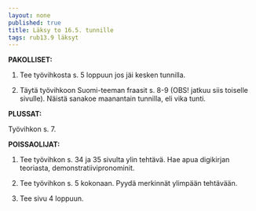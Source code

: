 ```yaml
---
layout: none
published: true
title: Läksy to 16.5. tunnille
tags: rub13.9 läksyt
---
```

**PAKOLLISET:**

1. Tee työvihkosta s. 5 loppuun jos jäi kesken tunnilla.

2. Täytä työvihkoon Suomi-teeman fraasit s. 8-9 (OBS! jatkuu siis toiselle sivulle). Näistä sanakoe maanantain tunnilla, eli vika tunti.

**PLUSSAT:**

Työvihkon s. 7.

**POISSAOLIJAT:**

1. Tee työvihkon s. 34 ja 35 sivulta ylin tehtävä. Hae apua digikirjan teoriasta, demonstratiivipronominit.

2. Tee työvihkon s. 5 kokonaan. Pyydä merkinnät ylimpään tehtävään. 

4. Tee sivu 4 loppuun.


